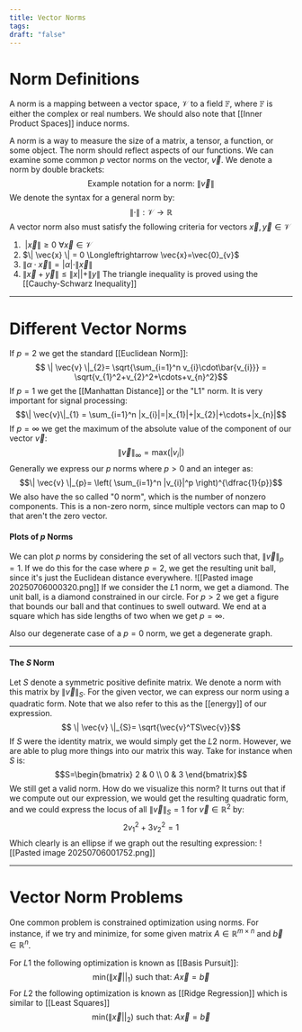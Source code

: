 ```yaml
---
title: Vector Norms
tags: 
draft: "false"
---
```

# Norm Definitions

A norm is a mapping between a vector space, $\mathcal{V}$ to a field $\mathbb{F}$, where $\mathbb{F}$ is either the complex or real numbers. We should also note that [[Inner Product Spaces]] induce norms. 

A norm is a way to measure the size of a matrix, a tensor, a function, or some object. The norm should reflect aspects of our functions. We can examine some common  $p$  vector norms on the vector, $\vec{v}$. We denote a norm by double brackets:
$$ \text{Example notation for a norm: } \| \vec{v} \|$$
We denote the syntax for a general norm by:
$$\| \cdot \| : \mathcal{V} \rightarrow \mathbb{R}$$
A vector norm also must satisfy the following criteria for vectors $\vec{x},\vec{y} \in \mathcal{V}$
1. $\ | \vec{x} \| \geq 0$ $\forall \vec{x} \in \mathcal{V}$
2. $\| \vec{x} \| = 0 \Longleftrightarrow \vec{x}=\vec{0}_{v}$
3. $\| \alpha \cdot \vec{x}\|= |\alpha| \cdot \| \vec{x} \|$
4. $\|\vec{x} +\vec{y} \| \leq \| x || + \| y \|$ The triangle inequality is proved using the [[Cauchy-Schwarz Inequality]]

---
# Different Vector Norms

If $p=2$ we get the standard [[Euclidean Norm]]:
$$ \| \vec{v} \|_{2}= \sqrt{\sum_{i=1}^n v_{i}\cdot\bar{v_{i}}}   = \sqrt{v_{1}^2+v_{2}^2+\cdots+v_{n}^2}$$
If $p=1$ we get the [[Manhattan Distance]] or the "L1" norm. It is very important for signal processing:
$$\| \vec{v}\|_{1} = \sum_{i=1}^n |x_{i}|=|x_{1}|+|x_{2}|+\cdots+|x_{n}|$$
If $p=\infty$ we get the maximum of the absolute value of the component of our vector $\vec{v}$:
$$\| \vec{v} \|_{\infty}=\text{max}(|v_{i}|)$$
Generally we express our $p$ norms where $p>0$ and an integer as:
$$\| \vec{v} \|_{p}= \left( \sum_{i=1}^n |v_{i}|^p \right)^{\dfrac{1}{p}}$$
We also have the so called "0 norm", which is the number of nonzero components. This is a non-zero norm, since multiple vectors can map to $0$ that aren't the zero vector. 

#### Plots of $p$ Norms 
We can plot $p$ norms by considering the set of all vectors such that, $\|\vec{v}\|_{p}=1$. If we do this for the case where $p=2$, we get the resulting unit ball, since it's just the Euclidean distance everywhere. 
![[Pasted image 20250706000320.png]]
If we consider the $L1$ norm, we get a diamond. The unit ball, is a diamond constrained in our circle. For $p>2$ we get a figure that bounds our ball and that continues to swell outward. We end at a square which has side lengths of two when we get $p=\infty$. 

Also our degenerate case of a $p=0$ norm, we get a degenerate graph. 

---
#### The $S$ Norm
Let $S$ denote a symmetric positive definite matrix. We denote a norm with this matrix by $\| \vec{v} \|_{S}$.  For the given vector, we can express our norm using a quadratic form. Note that we also refer to this as the [[energy]] of our expression. 
$$ \| \vec{v} \|_{S}= \sqrt{\vec{v}^TS\vec{v}}$$
If  $S$ were the identity matrix, we would simply get the $L2$ norm. However, we are able to plug more things into our matrix this way. Take for instance when $S$ is:
$$S=\begin{bmatrix} 2 & 0 \\ 0 & 3 \end{bmatrix}$$
We still get a valid norm. How do we visualize this norm? It turns out that if we compute out our expression, we would get the resulting quadratic form, and we could express the locus of all $\| \vec{v} \|_{S}=1$ for $\vec{v} \in \mathbb{R}^2$ by:
$$2v_{1}^2+3v_{2}^2=1$$
Which clearly is an ellipse if we graph out the resulting expression:
![[Pasted image 20250706001752.png]]

---
# Vector Norm Problems
One common problem is constrained optimization using norms. For instance, if we try and minimize, for some given matrix $A \in \mathbb{R}^{m \times n}$  and $\vec{b}\in\mathbb{R}^n$. 

For $L1$ the following optimization is known as [[Basis Pursuit]]:
$$\text{min}(\|\vec{x}||_{1}) \text{ such that: } A\vec{x}=\vec{b}$$
For $L2$ the following optimization is known as [[Ridge Regression]] which is similar to [[Least Squares]]
$$\text{min}(\|\vec{x}||_{2}) \text{ such that: } A\vec{x}=\vec{b}$$